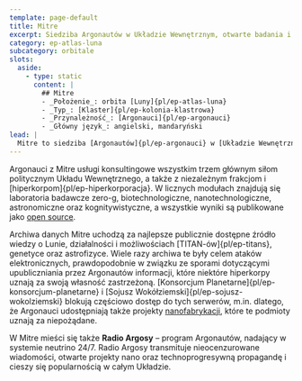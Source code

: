 ```yaml
---
template: page-default
title: Mitre
excerpt: Siedziba Argonautów w Układzie Wewnętrznym, otwarte badania i archiwa, Radio Argosy.
category: ep-atlas-luna
subcategory: orbitale
slots:
  aside:
    - type: static
      content: |
        ## Mitre
        - _Położenie_: orbita [Luny]{pl/ep-atlas-luna}
        - _Typ_: [Klaster]{pl/ep-kolonia-klastrowa}
        - _Przynależność_: [Argonauci]{pl/ep-argonauci}
        - _Główny język_: angielski, mandaryński
lead: |
  Mitre to siedziba [Argonautów]{pl/ep-argonauci} w [Układzie Wewnętrznym]{pl/ep-wewnetrze} – średniej wielkości stacja naukowa i archiwum. 
---
```

Argonauci z Mitre usługi konsultingowe wszystkim trzem głównym siłom politycznym Układu Wewnętrznego, a także z niezależnym frakcjom i [hiperkorpom]{pl/ep-hiperkorporacja}. W licznych modułach znajdują się laboratoria badawcze zero-g, biotechnologiczne, nanotechnologiczne, astronomiczne oraz kognitywistyczne, a wszystkie wyniki są publikowane jako [open source](#). 

Archiwa danych Mitre uchodzą za najlepsze publicznie dostępne źródło wiedzy o Lunie, działalności i możliwościach [TITAN-ów]{pl/ep-titans}, genetyce oraz astrofizyce. Wiele razy archiwa te były celem ataków elektronicznych, prawdopodobnie w związku ze sporami dotyczącymi upubliczniania przez Argonautów informacji, które niektóre hiperkorpy uznają za swoją własność zastrzeżoną. [Konsorcjum Planetarne]{pl/ep-konsorcjum-planetarne} i [Sojusz Wokółziemski]{pl/ep-sojusz-wokolziemski} blokują częściowo dostęp do tych serwerów, m.in. dlatego, że Argonauci udostępniają także projekty [nanofabrykacji](#), które te podmioty uznają za niepożądane. 

W Mitre mieści się także **Radio Argosy** – program Argonautów, nadający w systemie neutrino 24/7. Radio Argosy transmituje nieocenzurowane wiadomości, otwarte projekty nano oraz technoprogresywną propagandę i cieszy się popularnością w całym Układzie.
